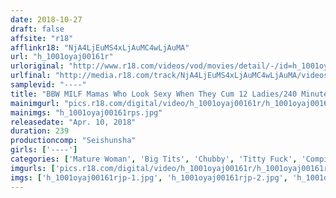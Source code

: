 ```yaml
---
date: 2018-10-27
draft: false
affsite: "r18"
afflinkr18: "NjA4LjEuMS4xLjAuMC4wLjAuMA"
url: "h_1001oyaj00161r"
urloriginal: "http://www.r18.com/videos/vod/movies/detail/-/id=h_1001oyaj00161r"
urlfinal: "http://media.r18.com/track/NjA4LjEuMS4xLjAuMC4wLjAuMA/videos/vod/movies/detail/-/id=h_1001oyaj00161r"
samplevid: "----"
title: "BBW MILF Mamas Who Look Sexy When They Cum 12 Ladies/240 Minutes"
mainimgurl: "pics.r18.com/digital/video/h_1001oyaj00161r/h_1001oyaj00161rps.jpg"
mainimgs: "h_1001oyaj00161rps.jpg"
releasedate: "Apr. 10, 2018"
duration: 239
productioncomp: "Seishunsha"
girls: ['----']
categories: ['Mature Woman', 'Big Tits', 'Chubby', 'Titty Fuck', 'Compilation', 'Over 4 Hours']
imgurls: ['pics.r18.com/digital/video/h_1001oyaj00161r/h_1001oyaj00161rjp-1.jpg', 'pics.r18.com/digital/video/h_1001oyaj00161r/h_1001oyaj00161rjp-2.jpg', 'pics.r18.com/digital/video/h_1001oyaj00161r/h_1001oyaj00161rjp-3.jpg', 'pics.r18.com/digital/video/h_1001oyaj00161r/h_1001oyaj00161rjp-4.jpg', 'pics.r18.com/digital/video/h_1001oyaj00161r/h_1001oyaj00161rjp-5.jpg', 'pics.r18.com/digital/video/h_1001oyaj00161r/h_1001oyaj00161rjp-6.jpg', 'pics.r18.com/digital/video/h_1001oyaj00161r/h_1001oyaj00161rjp-7.jpg', 'pics.r18.com/digital/video/h_1001oyaj00161r/h_1001oyaj00161rjp-8.jpg', 'pics.r18.com/digital/video/h_1001oyaj00161r/h_1001oyaj00161rjp-9.jpg', 'pics.r18.com/digital/video/h_1001oyaj00161r/h_1001oyaj00161rjp-10.jpg', 'pics.r18.com/digital/video/h_1001oyaj00161r/h_1001oyaj00161rjp-11.jpg', 'pics.r18.com/digital/video/h_1001oyaj00161r/h_1001oyaj00161rjp-12.jpg', 'pics.r18.com/digital/video/h_1001oyaj00161r/h_1001oyaj00161rjp-13.jpg', 'pics.r18.com/digital/video/h_1001oyaj00161r/h_1001oyaj00161rjp-14.jpg', 'pics.r18.com/digital/video/h_1001oyaj00161r/h_1001oyaj00161rjp-15.jpg', 'pics.r18.com/digital/video/h_1001oyaj00161r/h_1001oyaj00161rjp-16.jpg', 'pics.r18.com/digital/video/h_1001oyaj00161r/h_1001oyaj00161rjp-17.jpg', 'pics.r18.com/digital/video/h_1001oyaj00161r/h_1001oyaj00161rjp-18.jpg', 'pics.r18.com/digital/video/h_1001oyaj00161r/h_1001oyaj00161rjp-19.jpg', 'pics.r18.com/digital/video/h_1001oyaj00161r/h_1001oyaj00161rjp-20.jpg']
imgs: ['h_1001oyaj00161rjp-1.jpg', 'h_1001oyaj00161rjp-2.jpg', 'h_1001oyaj00161rjp-3.jpg', 'h_1001oyaj00161rjp-4.jpg', 'h_1001oyaj00161rjp-5.jpg', 'h_1001oyaj00161rjp-6.jpg', 'h_1001oyaj00161rjp-7.jpg', 'h_1001oyaj00161rjp-8.jpg', 'h_1001oyaj00161rjp-9.jpg', 'h_1001oyaj00161rjp-10.jpg', 'h_1001oyaj00161rjp-11.jpg', 'h_1001oyaj00161rjp-12.jpg', 'h_1001oyaj00161rjp-13.jpg', 'h_1001oyaj00161rjp-14.jpg', 'h_1001oyaj00161rjp-15.jpg', 'h_1001oyaj00161rjp-16.jpg', 'h_1001oyaj00161rjp-17.jpg', 'h_1001oyaj00161rjp-18.jpg', 'h_1001oyaj00161rjp-19.jpg', 'h_1001oyaj00161rjp-20.jpg']
---
```

